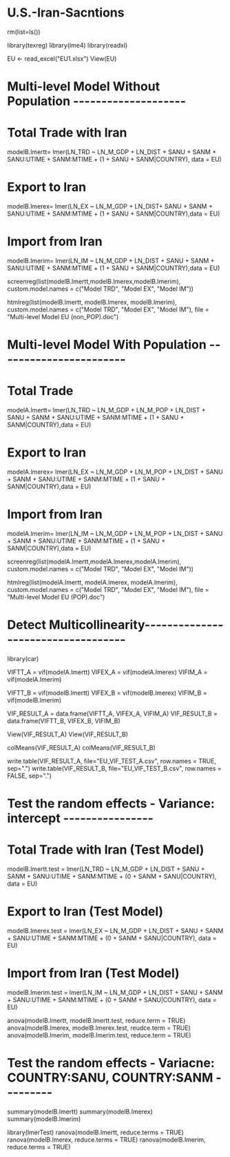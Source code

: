 # U.S.-Iran-Sacntions

rm(list=ls())

library(texreg)
library(lme4)
library(readxl)

EU <- read_excel("EU1.xlsx")
View(EU)


# Multi-level Model Without Population --------------------
# Total Trade with Iran
modelB.lmertt= lmer(LN_TRD ~ LN_M_GDP + LN_DIST + SANU + SANM + SANU:UTIME + SANM:MTIME
                    + (1 + SANU + SANM|COUNTRY), data = EU)


# Export to Iran
modelB.lmerex= lmer(LN_EX ~ LN_M_GDP + LN_DIST+ SANU + SANM + SANU:UTIME + SANM:MTIME
                    + (1 + SANU + SANM|COUNTRY),data = EU)


# Import from Iran
modelB.lmerim= lmer(LN_IM ~ LN_M_GDP + LN_DIST + SANU + SANM + SANU:UTIME + SANM:MTIME
                    + (1 + SANU + SANM|COUNTRY),data = EU)


screenreg(list(modelB.lmertt,modelB.lmerex,modelB.lmerim),
          custom.model.names = c("Model TRD", "Model EX", "Model IM"))

htmlreg(list(modelB.lmertt, modelB.lmerex, modelB.lmerim),
        custom.model.names = c("Model TRD", "Model EX", "Model IM"),
        file = "Multi-level Model EU (non_POP).doc")





# Multi-level Model With Population -----------------------
# Total Trade
modelA.lmertt= lmer(LN_TRD ~ LN_M_GDP + LN_M_POP + LN_DIST + SANU + SANM + SANU:UTIME + SANM:MTIME
                    + (1 + SANU + SANM|COUNTRY),data = EU)


# Export to Iran
modelA.lmerex= lmer(LN_EX ~ LN_M_GDP + LN_M_POP + LN_DIST + SANU + SANM + SANU:UTIME + SANM:MTIME
                    + (1 + SANU + SANM|COUNTRY),data = EU)


# Import from Iran
modelA.lmerim= lmer(LN_IM ~ LN_M_GDP + LN_M_POP + LN_DIST + SANU + SANM + SANU:UTIME + SANM:MTIME
                    + (1 + SANU + SANM|COUNTRY),data = EU)


screenreg(list(modelA.lmertt,modelA.lmerex,modelA.lmerim),
          custom.model.names = c("Model TRD", "Model EX", "Model IM"))

htmlreg(list(modelA.lmertt, modelA.lmerex, modelA.lmerim),
        custom.model.names = c("Model TRD", "Model EX", "Model IM"),
        file = "Multi-level Model EU (POP).doc")




# Detect Multicollinearity-----------------------------------
library(car)

VIFTT_A = vif(modelA.lmertt)
VIFEX_A = vif(modelA.lmerex)
VIFIM_A = vif(modelA.lmerim)

VIFTT_B = vif(modelB.lmertt)
VIFEX_B = vif(modelB.lmerex)
VIFIM_B = vif(modelB.lmerim)


VIF_RESULT_A = data.frame(VIFTT_A, VIFEX_A, VIFIM_A)
VIF_RESULT_B = data.frame(VIFTT_B, VIFEX_B, VIFIM_B)

View(VIF_RESULT_A)
View(VIF_RESULT_B)

colMeans(VIF_RESULT_A)
colMeans(VIF_RESULT_B)


write.table(VIF_RESULT_A, file="EU_VIF_TEST_A.csv", row.names = TRUE, sep=".")
write.table(VIF_RESULT_B, file="EU_VIF_TEST_B.csv", row.names = FALSE, sep=".")




# Test the random effects - Variance: intercept ----------------
# Total Trade with Iran (Test Model)
modelB.lmertt.test = lmer(LN_TRD ~ LN_M_GDP + LN_DIST + SANU + SANM + SANU:UTIME + SANM:MTIME
                          + (0 + SANM + SANU|COUNTRY), data = EU)


# Export to Iran (Test Model)
modelB.lmerex.test = lmer(LN_EX ~ LN_M_GDP + LN_DIST + SANU + SANM + SANU:UTIME + SANM:MTIME
                          + (0 + SANM + SANU|COUNTRY), data = EU)


# Import from Iran (Test Model)
modelB.lmerim.test = lmer(LN_IM ~ LN_M_GDP + LN_DIST + SANU + SANM + SANU:UTIME + SANM:MTIME
                          + (0 + SANM + SANU|COUNTRY), data = EU)

anova(modelB.lmertt, modelB.lmertt.test, reduce.term = TRUE)
anova(modelB.lmerex, modelB.lmerex.test, reudce.term = TRUE)
anova(modelB.lmerim, modelB.lmerim.test, reduce.term = TRUE)




# Test the random effects - Variacne: COUNTRY:SANU, COUNTRY:SANM ---------
summary(modelB.lmertt)
summary(modelB.lmerex)
summary(modelB.lmerim)


library(lmerTest)
ranova(modelB.lmertt, reduce.terms = TRUE)
ranova(modelB.lmerex, reduce.terms = TRUE)
ranova(modelB.lmerim, reduce.terms = TRUE)
